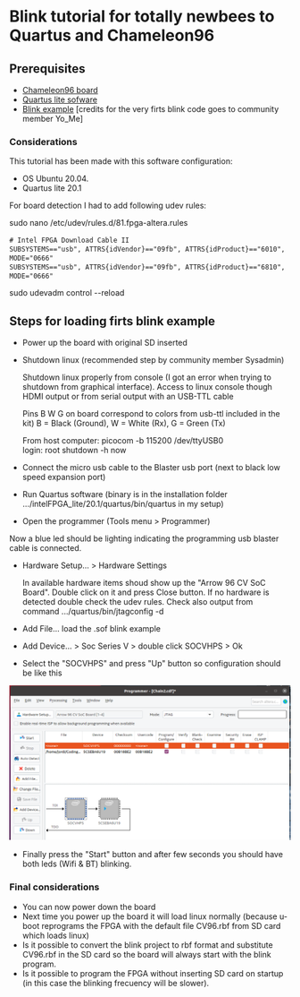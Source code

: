 # Blink tutorial for totally newbees to Quartus and Chameleon96
## Prerequisites
* [Chameleon96 board](https://www.96boards.org/product/chameleon96/)
* [Quartus lite sofware](https://fpgasoftware.intel.com/?edition=lite)
* [Blink example](./CV_96_blink_Yo_Me.sof) [credits for the very firts blink code goes to community member Yo_Me]

### Considerations
This tutorial has been made with this software configuration: 
  - OS Ubuntu 20.04. 
  - Quartus lite 20.1
 
For board detection I had to add following udev rules:

sudo nano /etc/udev/rules.d/81.fpga-altera.rules
  ```
  # Intel FPGA Download Cable II
  SUBSYSTEMS=="usb", ATTRS{idVendor}=="09fb", ATTRS{idProduct}=="6010", MODE="0666"
  SUBSYSTEMS=="usb", ATTRS{idVendor}=="09fb", ATTRS{idProduct}=="6810", MODE="0666"
  ```
sudo udevadm control --reload

## Steps for loading firts blink example

* Power up the board with original SD inserted

* Shutdown linux (recommended step by community member Sysadmin)

  Shutdown linux properly from console (I got an error when trying to shutdown from graphical interface). 
  Access to linux console though HDMI output or from serial output with an USB-TTL cable 
  
    Pins B W G on board correspond to colors from usb-ttl included in the kit)
	  B = Black (Ground), 	W = White (Rx), 	G = Green (Tx)
	  
    From host computer:
    picocom -b 115200 /dev/ttyUSB0   
      login: root
      shutdown -h now

* Connect the micro usb cable to the Blaster usb port (next to black low speed expansion port)

* Run Quartus software  (binary is in the installation folder .../intelFPGA_lite/20.1/quartus/bin/quartus   in my setup)

* Open the programmer (Tools menu > Programmer)

Now a blue led should be lighting indicating the programming usb blaster cable is connected.

* Hardware Setup... > Hardware Settings

  In available hardware items shoud show up the "Arrow 96 CV SoC Board". Double click on it and press Close button.
  If no hardware is detected double check the udev rules.
  Check also output from command .../quartus/bin/jtagconfig -d

* Add File...   load the .sof blink example

* Add Device... > Soc Series V > double click SOCVHPS > Ok

* Select the "SOCVHPS" and press "Up" button so configuration should be like this

![Programmer configuration](./programmer-config.png)

* Finally press the "Start" button and after few seconds you should have both leds (Wifi & BT) blinking.

### Final considerations

* You can now power down the board
* Next time you power up the board it will load linux normally (because u-boot reprograms the FPGA with the default file CV96.rbf from SD card which loads linux)
* Is it possible to convert the blink project to rbf format and substitute CV96.rbf in the SD card so the board will always start with the blink program.
* Is it possible to program the FPGA without inserting SD card on startup (in this case the blinking frecuency will be slower).
